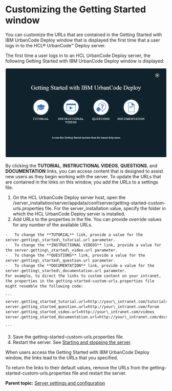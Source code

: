 # Customizing the Getting Started window

You can customize the URLs that are contained in the Getting Started with IBM UrbanCode Deploy window that is displayed the first time that a user logs in to the HCL® UrbanCode™ Deploy server.

The first time a user logs in to an HCL UrbanCode Deploy server, the following Getting Started with IBM UrbanCode Deploy window is displayed:

![The Getting Started with IBM UrbanCode Deploy window contains the following links: TUTORIAL, INSTRUCTIONAL VIDEOS, QUESTIONS, and DOCUMENTATION.](../images/getting_started_splash.gif)

By clicking the **TUTORIAL**, **INSTRUCTIONAL VIDEOS**, **QUESTIONS**, and **DOCUMENTATION** links, you can access content that is designed to assist new users as they begin working with the server. To update the URLs that are contained in the links on this window, you add the URLs to a settings file.

1.   On the HCL UrbanCode Deploy server host, open the /server\_installation/server/appdata/conf/server/getting-started-custom-urls.properties file. For the server\_installation value, specify the folder in which the HCL UrbanCode Deploy server is installed.
2.   Add URLs to the properties in the file. You can provide override values for any number of the available URLs.

    -   To change the **TUTORIAL** link, provide a value for the server.getting\_started\_tutorial.url parameter.
    -   To change the **INSTRUCTIONAL VIDEOS** link, provide a value for the server.getting\_started\_video.url parameter.
    -   To change the **QUESTIONS** link, provide a value for the server.getting\_started\_question.url parameter.
    -   To change the **DOCUMENTATION** link, provide a value for the server.getting\_started\_documentation.url parameter.
    For example, to direct the links to custom content on your intranet, the properties in the getting-started-custom-urls.properties file might resemble the following code:

    ```
    server.getting_started_tutorial.url=http://your\_intranet.com/tutorials
    server.getting_started_question.url=http://your\_intranet.com/forum
    server.getting_started_video.url=http://your\_intranet.com/videos
    server.getting_started_documentation.url=http://your\_intranet.com/docs
    
    ```

3.   Save the getting-started-custom-urls.properties file. 
4.   Restart the server. See [Starting and stopping the server](../../com.ibm.udeploy.install.doc/topics/run_server.md#).

When users access the Getting Started with IBM UrbanCode Deploy window, the links lead to the URLs that you specified.

To return the links to their default values, remove the URLs from the getting-started-custom-urls.properties file and restart the server.

**Parent topic:** [Server settings and configuration](../topics/settings_ch.md)

